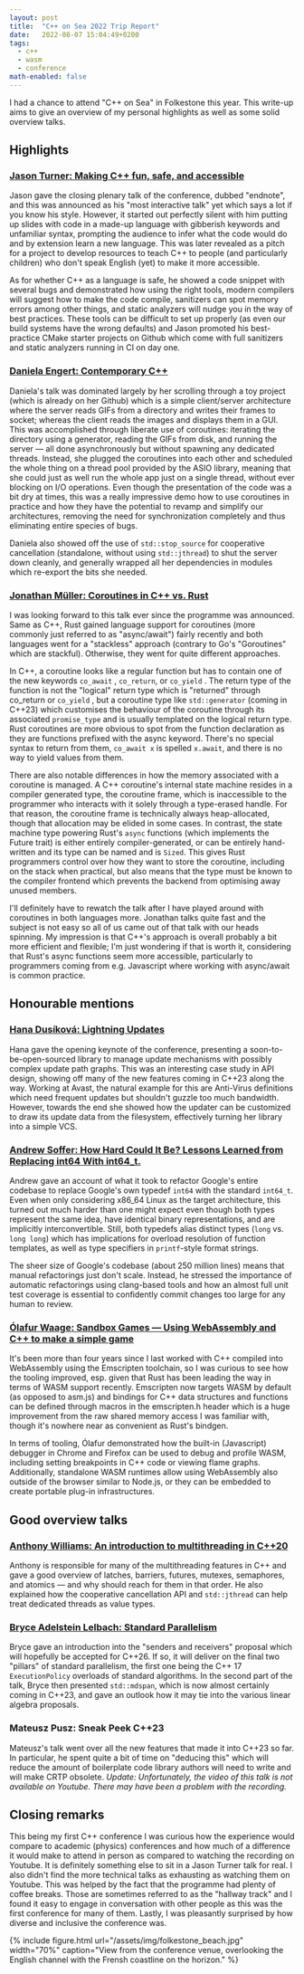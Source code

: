 ```yaml
---
layout: post
title:  "C++ on Sea 2022 Trip Report"
date:   2022-08-07 15:04:49+0200
tags:
  - c++
  - wasm
  - conference
math-enabled: false
---
```


I had a chance to attend "C++ on Sea" in Folkestone this year. This write-up aims to give an overview of my personal
highlights as well as some solid overview talks.

## Highlights

### [Jason Turner: Making C++ fun, safe, and accessible][turner]

Jason gave the closing plenary talk of the conference, dubbed "endnote", and this was announced as his "most interactive
talk" yet which says a lot if you know his style. However, it started out perfectly silent with him putting up slides
with code in a made-up language with gibberish keywords and unfamiliar syntax, prompting the audience to infer what the
code would do and by extension learn a new language. This was later revealed as a pitch for a project to develop
resources to teach C++ to people (and particularly children) who don't speak English (yet) to make it more accessible.

As for whether C++ as a language is safe, he showed a code snippet with several bugs and demonstrated how using the
right tools, modern compilers will suggest how to make the code compile, sanitizers can spot memory errors among other
things, and static analyzers will nudge you in the way of best practices. These tools can be difficult to set up
properly (as even our build systems have the wrong defaults) and Jason promoted his best-practice CMake starter projects
on Github which come with full sanitizers and static analyzers running in CI on day one.

### [Daniela Engert: Contemporary C++][engert]

Daniela's talk was dominated largely by her scrolling through a toy project (which is already on her Github) which is a
simple client/server architecture where the server reads GIFs from a directory and writes their frames to socket;
whereas the client reads the images and displays them in a GUI. This was accomplished through liberate use of
coroutines: iterating the directory using a generator, reading the GIFs from disk, and running the server — all done
asynchronously but without spawning any dedicated threads. Instead, she plugged the coroutines into each other and
scheduled the whole thing on a thread pool provided by the ASIO library, meaning that she could just as well run the
whole app just on a single thread, without ever blocking on I/O operations. Even though the presentation of the code was
a bit dry at times, this was a really impressive demo how to use coroutines in practice and how they have the potential
to revamp and simplify our architectures, removing the need for synchronization completely and thus eliminating entire
species of bugs.

Daniela also showed off the use of `std::stop_source` for cooperative cancellation (standalone, without
using `std::jthread`) to shut the server down cleanly, and generally wrapped all her dependencies in modules which
re-export the bits she needed.

### [Jonathan Müller: Coroutines in C++ vs. Rust][mueller]

I was looking forward to this talk ever since the programme was announced. Same as C++, Rust gained language support for
coroutines (more commonly just referred to as "async/await") fairly recently and both languages went for a "stackless"
approach (contrary to Go's "Goroutines" which are stackful). Otherwise, they went for quite different approaches.

In C++, a coroutine looks like a regular function but has to contain one of the new keywords `co_await` , `co_return`, or
`co_yield` . The return type of the function is not the "logical" return type which is "returned" through co_return or
`co_yield` , but a coroutine type like `std::generator`  (coming in C++23) which customises the behaviour of the coroutine
through its associated `promise_type` and is usually templated on the logical return type. Rust coroutines are more
obvious to spot from the function declaration as they are functions prefixed with the async keyword. There's no special
syntax to return from them, `co_await x` is spelled `x.await`, and there is no way to yield values from them.

There are also notable differences in how the memory associated with a coroutine is managed. A C++ coroutine's internal
state machine resides in a compiler generated type, the coroutine frame, which is inaccessible to the programmer who
interacts with it solely through a type-erased handle. For that reason, the coroutine frame is technically always
heap-allocated, though that allocation may be elided in some cases. In contrast, the state machine type powering Rust's
`async` functions (which implements the Future trait) is either entirely compiler-generated, or can be entirely
hand-written and its type can be named and is `Sized`. This gives Rust programmers control over how they want to store
the coroutine, including on the stack when practical, but also means that the type must be known to the compiler
frontend which prevents the backend from optimising away unused members.

I'll definitely have to rewatch the talk after I have played around with coroutines in both languages more. Jonathan
talks quite fast and the subject is not easy so all of us came out of that talk with our heads spinning. My impression
is that C++'s approach is overall probably a bit more efficient and flexible; I'm just wondering if that is worth it,
considering that Rust's async functions seem more accessible, particularly to programmers coming from e.g. Javascript
where working with async/await is common practice.

## Honourable mentions

### [Hana Dusíková: Lightning Updates][dusikova]

Hana gave the opening keynote of the conference, presenting a soon-to-be-open-sourced library to manage update
mechanisms with possibly complex update path graphs. This was an interesting case study in API design, showing off many
of the new features coming in C++23 along the way. Working at Avast, the natural example for this are Anti-Virus
definitions which need frequent updates but shouldn't guzzle too much bandwidth. However, towards the end she showed how
the updater can be customized to draw its update data from the filesystem, effectively turning her library into a simple
VCS.

### [Andrew Soffer: How Hard Could It Be? Lessons Learned from Replacing int64 With int64_t.][soffer]

Andrew gave an account of what it took to refactor Google's entire codebase to replace Google's own typedef `int64` with
the standard `int64_t`. Even when only considering x86_64 Linux as the target architecture, this turned out much harder
than one might expect even though both types represent the same idea, have identical binary representations, and are
implicitly interconvertible. Still, both typedefs alias distinct types (`long` vs. `long long`) which has implications for
overload resolution of function templates, as well as type specifiers in `printf`-style format strings.

The sheer size of Google's codebase (about 250 million lines) means that manual refactorings just don't scale. Instead,
he stressed the importance of automatic refactorings using clang-based tools and how an almost full unit test coverage
is essential to confidently commit changes too large for any human to review.

### [Ólafur Waage: Sandbox Games — Using WebAssembly and C++ to make a simple game][waage]

It's been more than four years since I last worked with C++ compiled into WebAssembly using the Emscripten toolchain, so
I was curious to see how the tooling improved, esp. given that Rust has been leading the way in terms of WASM support
recently. Emscripten now targets WASM by default (as opposed to asm.js) and bindings for C++ data structures and
functions can be defined through macros in the emscripten.h header which is a huge improvement from the raw shared
memory access I was familiar with, though it's nowhere near as convenient as Rust's bindgen.

In terms of tooling, Ólafur demonstrated how the built-in (Javascript) debugger in Chrome and Firefox can be used to
debug and profile WASM, including setting breakpoints in C++ code or viewing flame graphs. Additionally, standalone WASM
runtimes allow using WebAssembly also outside of the browser similar to Node.js, or they can be embedded to create
portable plug-in infrastructures.

## Good overview talks

### [Anthony Williams: An introduction to multithreading in C++20][williams]

Anthony is responsible for many of the multithreading features in C++ and gave a good overview of latches, barriers,
futures, mutexes, semaphores, and atomics — and why should reach for them in that order. He also explained how the
cooperative cancellation API and `std::jthread` can help treat dedicated threads as value types.

### [Bryce Adelstein Lelbach: Standard Parallelism][lelbach]

Bryce gave an introduction into the "senders and receivers" proposal which will hopefully be accepted for C++26. If so,
it will deliver on the final two "pillars" of standard parallelism, the first one being the C++ 17 `ExecutionPolicy`
overloads of standard algorithms. In the second part of the talk, Bryce then presented `std::mdspan`, which is now almost
certainly coming in C++23, and gave an outlook how it may tie into the various linear algebra proposals.

### Mateusz Pusz: Sneak Peek C++23

Mateusz's talk went over all the new features that made it into C++23 so far. In particular, he spent quite a bit of
time on "deducing this" which will reduce the amount of boilerplate code library authors will need to write and will
make CRTP obsolete. _Update: Unfortunately, the video of this talk is not available on Youtube. There may have been a
problem with the recording._

## Closing remarks

This being my first C++ conference I was curious how the experience would compare to academic (physics) conferences and
how much of a difference it would make to attend in person as compared to watching the recording on Youtube. It is
definitely something else to sit in a Jason Turner talk for real. I also didn't find the more technical talks as
exhausting as watching them on Youtube. This was helped by the fact that the programme had plenty of coffee breaks.
Those are sometimes referred to as the "hallway track" and I found it easy to engage in conversation with other people
as this was the first conference for many of them. Lastly, I was pleasantly surprised by how diverse and inclusive the
conference was.

{% include figure.html
   url="/assets/img/folkestone_beach.jpg"
   width="70%"
   caption="View from the conference venue, overlooking the English channel with the Frensh coastline on the horizon." %}

[turner]: https://youtu.be/HlaoxhmThmk
[engert]: https://youtu.be/J_1-Au2MX6Y
[mueller]: https://youtu.be/yt-gueRNCTU
[dusikova]: https://youtu.be/f5o42_bMidg
[soffer]: https://youtu.be/NPHO3bhQ3G8
[waage]: https://youtu.be/5dcqJF0pZk0
[williams]: https://youtu.be/8mt076AtqYg
[lelbach]: https://youtu.be/cCOABV97zfA
